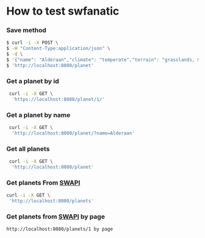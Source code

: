 # How to test swfanatic

### Save method

```sh
$ curl -i -X POST \
$ -H "Content-Type:application/json" \
$ -d \
$ '{"name": "Alderaan","climate": "temperate","terrain": "grasslands, mountains"}' \
$ 'http://localhost:8080/planet'
```

### Get a planet by id
```sh
 curl -i -X GET \
  'https://localhost:8080/planet/1/'
```

### Get a planet by name

```sh
 curl -i -X GET \
  'http://localhost:8080/planet/?name=Alderaan'
```

### Get all planets
```sh
 curl -i -X GET \
  'http://localhost:8080/planet'
```

### Get planets From [SWAPI]

```sh
curl -i -X GET \
 'http://localhost:8080/planets'
 ```
###  Get planets from [SWAPI] by page 
```sh
http://localhost:8080/planets/1 by page
```


[SWAPI]: <https://swapi.co/documentation#planets>